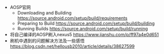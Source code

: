 - AOSP官网
  - Downloading and Building https://source.android.com/setup/build/requirements
  - Preparing to Build https://source.android.com/setup/build/building
  - Running Builds https://source.android.com/setup/build/running
- 将自己编译的AOSP刷入nexus5 https://www.jianshu.com/p/ff97a4e0d651
- 刷机中遇到的问题解决方法及一些感悟 https://blog.csdn.net/hellousb2010/article/details/38627599
